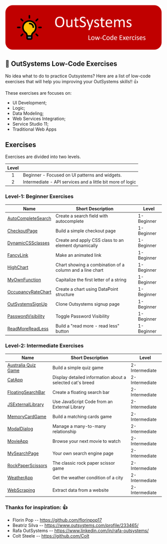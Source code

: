 ![OutSystems Image](./OutSystems_exercises_Logo2.png)

## :ledger: OutSystems Low-Code Exercises

No idea what to do to practice Outsystems? Here are a list of low-code exercises that will help you improving your OutSystems skills!! 👍

These exercises are focuses on:

- UI Development;
- Logic;
- Data Modeling;
- Web Services Integration;
- Service Studio 11;
- Traditional Web Apps


## Exercises

Exercises are divided into two levels.

| Level |                                                                                    |
|  :-:  | -----------------------------------------------------------------------------------|
|   1   | Beginner - Focused on UI patterns and widgets.                                     |
|   2   | Intermediate - API services and a little bit more of logic                         |


### Level-1: Beginner Exercises

| Name                                                                              | Short Description                                                  | Level      |
| --------------------------------------------------------------------------------- | -------------------------------------------------------------------|------------|
| [AutoCompleteSearch](./Projects/1-Beginner/AutoCompleteSearch.md)                 | Create a search field with autocomplete                            | 1-Beginner |
| [CheckoutPage](./Projects/1-Beginner/CheckoutPage.md)                             | Build a simple checkout page                                       | 1-Beginner |
| [DynamicCSSclasses](./Projects/1-Beginner/DynamicCSSclasses.md)                   | Create and apply CSS class to an element dynamically               | 1-Beginner |
| [FancyLink](./Projects/1-Beginner/FancyLink.md)                                   | Make an animated link                                              | 1-Beginner |
| [HighChart](./Projects/1-Beginner/HighChart.md)                                   | Chart showing a combination of a column and a line chart           | 1-Beginner |
| [MyOwnFunction](./Projects/1-Beginner/MyOwnFunction.md)                           | Capitalize the first letter of a string                            | 1-Beginner |
| [OccupancyRateChart](./Projects/1-Beginner/OccupancyRateChart.md)                 | Create a chart using DataPoint structure                           | 1-Beginner |
| [OutSystemsSignUp](./Projects/1-Beginner/OutSystemsSignUp.md)                     | Clone Outsystems signup page                                       | 1-Beginner |
| [PasswordVisibility](./Projects/1-Beginner/PasswordVisibility.md)                 | Toggle Password Visibility                                         | 1-Beginner |
| [ReadMoreReadLess](./Projects/1-Beginner/ReadMoreReadLess.md)                     | Build a "read more - read less" button                             | 1-Beginner |


### Level-2: Intermediate Exercises

| Name                                                                              | Short Description                                                  | Level          |
| --------------------------------------------------------------------------------- | -------------------------------------------------------------------|----------------|
| [Australia Quiz Game](./Projects/2-Intermediate/AustraliaQuizGame.md)             | Build a simple quiz game                                           | 2-Intermediate |
| [CatApp](./Projects/2-Intermediate/CatApp.md)                                     | Display detailed information about a selected cat's breed          | 2-Intermediate |
| [FloatingSearchBar](./Projects/2-Intermediate/FloatingSearchBar.md)               | Create a floating search bar                                       | 2-Intermediate |
| [JSExternalLibrary](./Projects/2-Intermediate/JSExternalLibrary.md)               | Use JavaScript Code from an External Library                       | 2-Intermediate |
| [MemoryCardGame](./Projects/2-Intermediate/MemoryCardGame.md)                     | Build a matching cards game                                        | 2-Intermediate |
| [ModalDialog](./Projects/2-Intermediate/ModalDialog.md)                           | Manage a many-to-many relationship                                 | 2-Intermediate |
| [MovieApp](./Projects/2-Intermediate/MovieApp.md)                                 | Browse your next movie to watch                                    | 2-Intermediate |
| [MySearchPage](./Projects/2-Intermediate/MySearchPage.md)                         | Your own search engine page                                        | 2-Intermediate |
| [RockPaperScissors](./Projects/2-Intermediate/RockPaperScissors.md)               | The classic rock paper scissor game                                | 2-Intermediate |
| [WeatherApp](./Projects/2-Intermediate/WeatherApp.md)                             | Get the weather condition of a city                                | 2-Intermediate |
| [WebScraping](./Projects/2-Intermediate/WebScraping.md)                           | Extract data from a website                                        | 2-Intermediate |



### Thanks for inspiration: 👍

- Florin Pop        -- https://github.com/florinpop17
- Beatriz Silva     -- https://www.outsystems.com/profile/233465/
- Rafa OutSystems   -- https://www.linkedin.com/in/rafa-outsystems/
- Colt Steele       -- https://github.com/Colt
